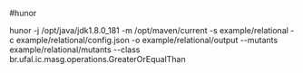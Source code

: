 #hunor

hunor -j /opt/java/jdk1.8.0_181 -m /opt/maven/current -s example/relational -c example/relational/config.json -o example/relational/output --mutants example/relational/mutants --class br.ufal.ic.masg.operations.GreaterOrEqualThan
